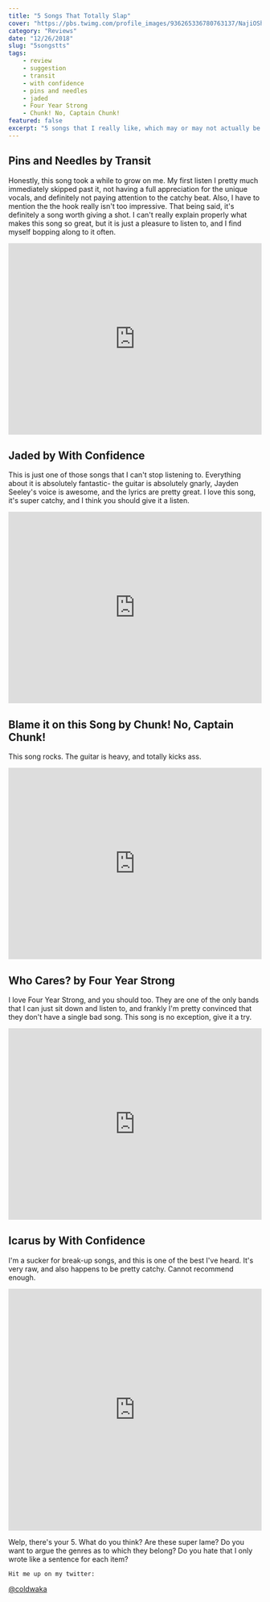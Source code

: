 ```yaml
---
title: "5 Songs That Totally Slap"
cover: "https://pbs.twimg.com/profile_images/936265336780763137/NajiOShM_400x400.jpg"
category: "Reviews"
date: "12/26/2018"
slug: "5songstts"
tags:
    - review
    - suggestion
    - transit
    - with confidence
    - pins and needles
    - jaded
    - Four Year Strong
    - Chunk! No, Captain Chunk!
featured: false
excerpt: "5 songs that I really like, which may or may not actually be pop punk, but they're great anyways."
---
```

<div>
<h2>Pins and Needles by Transit </h2>
<p>
    Honestly, this song took a while to grow on me. My first listen I pretty much immediately skipped past it, not having a full appreciation for the unique vocals, and definitely not paying attention to the catchy beat. Also, I have to mention the the hook really isn't too impressive. That being said, it's definitely a song worth giving a shot. I can't really explain properly what makes this song so great, but it is just a pleasure to listen to, and I find myself bopping along to it often.
</p>
<iframe src="https://open.spotify.com/embed/track/2hbto545igbHhT2pfVtSCX" width="100%" height="380" frameborder="0" allowtransparency="true" allow="encrypted-media"></iframe>

<h2>Jaded by With Confidence</h2>
<p>
    This is just one of those songs that I can't stop listening to. Everything about it is absolutely fantastic- the guitar is absolutely gnarly, Jayden Seeley's voice is awesome, and the lyrics are pretty great. I love this song, it's super catchy, and I think you should give it a listen.  
</p>

<iframe src="https://open.spotify.com/embed/track/0OLaYaYTVrA7CsU9gi4bwA" width="100%" height="380" frameborder="0" allowtransparency="true" allow="encrypted-media"></iframe>

<h2>Blame it on this Song by Chunk! No, Captain Chunk!</h2>
<p>
    This song rocks. The guitar is heavy, and totally kicks ass. 
</p>
<iframe src="https://open.spotify.com/embed/track/6U1Ea66MokhLy6kt7drO65" width="100%" height="380" frameborder="0" allowtransparency="true" allow="encrypted-media"></iframe>

<h2>Who Cares? by Four Year Strong</h2>
<p>
    I love Four Year Strong, and you should too. They are one of the only bands that I can just sit down and listen to, and frankly I'm pretty convinced that they don't have a single bad song. This song is no exception, give it a try. 
</p>
<iframe src="https://open.spotify.com/embed/track/4jdFngpYZR3inxVjCdisDa" width="100%" height="380" frameborder="0" allowtransparency="true" allow="encrypted-media"></iframe>
<div>
<h2>Icarus by With Confidence</h2>
<p>
    I'm a sucker for break-up songs, and this is one of the best I've heard. It's very raw, and also happens to be pretty catchy. Cannot recommend enough.
</p>
</div>
<iframe src="https://open.spotify.com/embed/track/2PxMIyf0X5iWuYOIvQC5k1" width="100%" height="480" frameborder="0" allowtransparency="true" allow="encrypted-media"></iframe>

<p>
    Welp, there's your 5. What do you think? Are these super lame? Do you want to argue the genres as to which they belong? Do you hate that I only wrote like a sentence for each item?
    
    Hit me up on my twitter:
<a href="https://twitter.com/coldwaka"> @coldwaka </a>
</p> 
</div>